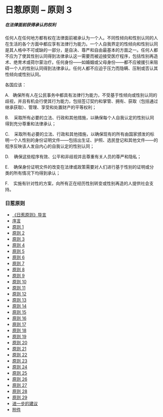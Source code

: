 # 日惹原则 – 原则 3

##### 在法律面前获得承认的权利

任何人在任何地方都有权在法律面前被承认为一个人。不同性倾向和性别认同的人在生活的各个方面中都应享有法律行为能力。一个人自我界定的性倾向和性别认同是其人格中不可或缺的一部分，是自决、尊严和自由最基本的方面之一。任何人都不应为了使其性别认同得到法律承认这一需要而被迫接受医疗程序，包括性别再造术、绝育术或荷尔蒙治疗。任何身份——如婚姻或父母身份——都不应被援引来阻碍一个人的性别认同得到法律承认。任何人都不应迫于压力而隐瞒、压制或否认其性倾向或性别认同。

各国应该：

A.   确保所有人在公民事务中都具有法律行为能力，不受基于性倾向或性别认同的歧视，并且有机会行使其行为能力，包括签订契约和掌管、拥有、获取（包括通过继承获取）、管理、享受和处置财产的平等权利；

B.    采取所有必要的立法、行政和其他措施，以确保每个人自我认定的性别认同得到充分尊重和法律承认；

C.    采取所有必要的立法、行政和其他措施，以确保现有的所有由国家颁发的标明一个人性别的身份证明文件——包括出生证、护照、选民登记和其他文件——的程序反映该人发自内心的自我认定的性别认同；

D.    确保这些程序有效、公平和非歧视并且尊重有关人员的尊严和隐私；

E.    确保身份证明文件的改变在法律或政策需要对人们进行基于性别的证明或分类的所有情况下均得到承认；

F.    实施有针对性的方案，向所有正在经历性别转变或性别再造的人提供社会支持。

### 日惹原则

- [《日惹原则》导言](https://yogyakartaprinciples.org/introduction-ch/)
- [序言](https://yogyakartaprinciples.org/preambule-ch/)
- [原则 1](https://yogyakartaprinciples.org/principle-1-ch/)
- [原则 2](https://yogyakartaprinciples.org/principle-2-ch/)
- [原则 3](https://yogyakartaprinciples.org/principle-3-ch/)
- [原则 4](https://yogyakartaprinciples.org/principle-4-ch/)
- [原则 5](https://yogyakartaprinciples.org/principle-5-ch/)
- [原则 6](https://yogyakartaprinciples.org/principle-6-ch/)
- [原则 7](https://yogyakartaprinciples.org/principle-7-ch/)
- [原则 8](https://yogyakartaprinciples.org/principle-8-ch/)
- [原则 9](https://yogyakartaprinciples.org/principle-9-ch/)
- [原则 10](https://yogyakartaprinciples.org/principle-10-ch/)
- [原则 11](https://yogyakartaprinciples.org/principle-11-ch/)
- [原则 12](https://yogyakartaprinciples.org/principle-12-ch/)
- [原则 13](https://yogyakartaprinciples.org/principle-13-ch/)
- [原则 14](https://yogyakartaprinciples.org/principle-14-ch/)
- [原则 15](https://yogyakartaprinciples.org/principle-15-ch/)
- [原则 16](https://yogyakartaprinciples.org/principle-16-ch/)
- [原则 17](https://yogyakartaprinciples.org/principle-17-ch/)
- [原则 18](https://yogyakartaprinciples.org/principle-18-ch/)
- [原则 19](https://yogyakartaprinciples.org/principle-19-ch/)
- [原则 20](https://yogyakartaprinciples.org/principle-20-ch/)
- [原则 21](https://yogyakartaprinciples.org/principle-21-ch/)
- [原则 22](https://yogyakartaprinciples.org/principle-22-ch/)
- [原则 23](https://yogyakartaprinciples.org/principle-23-ch/)
- [原则 24](https://yogyakartaprinciples.org/principle-24-ch/)
- [原则 25](https://yogyakartaprinciples.org/principle-25-ch/)
- [原则 26](https://yogyakartaprinciples.org/principle-26-ch/)
- [原则 27](https://yogyakartaprinciples.org/principle-27-ch/)
- [原则 28](https://yogyakartaprinciples.org/principle-28-ch/)
- [原则 29](https://yogyakartaprinciples.org/principle-29-ch/)
- [进一步的建议](https://yogyakartaprinciples.org/additional-recommendations-ch/)
- [附件](https://yogyakartaprinciples.org/annex-ch/)